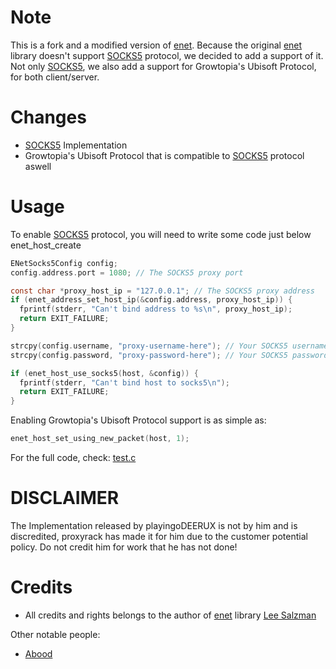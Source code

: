 # Note

This is a fork and a modified version of [enet](https://github.com/lsalzman/enet).
Because the original [enet](https://github.com/lsalzman/enet) library doesn't support [SOCKS5](https://www.rfc-editor.org/rfc/rfc1928) protocol, we decided to add a support of it.
Not only [SOCKS5](https://www.rfc-editor.org/rfc/rfc1928), we also add a support for Growtopia's Ubisoft Protocol, for both client/server.

# Changes
- [SOCKS5](https://www.rfc-editor.org/rfc/rfc1928) Implementation
- Growtopia's Ubisoft Protocol that is compatible to [SOCKS5](https://www.rfc-editor.org/rfc/rfc1928) protocol aswell

# Usage
To enable [SOCKS5](https://www.rfc-editor.org/rfc/rfc1928) protocol, you will need to write some code just below enet_host_create
```c
ENetSocks5Config config;
config.address.port = 1080; // The SOCKS5 proxy port

const char *proxy_host_ip = "127.0.0.1"; // The SOCKS5 proxy address
if (enet_address_set_host_ip(&config.address, proxy_host_ip)) {
  fprintf(stderr, "Can't bind address to %s\n", proxy_host_ip);
  return EXIT_FAILURE;
}

strcpy(config.username, "proxy-username-here"); // Your SOCKS5 username, or leave blank for no authentication method
strcpy(config.password, "proxy-password-here"); // Your SOCKS5 password, or leave blank for no authentication method

if (enet_host_use_socks5(host, &config)) {
  fprintf(stderr, "Can't bind host to socks5\n");
  return EXIT_FAILURE;
}
```
Enabling Growtopia's Ubisoft Protocol support is as simple as:
```c
enet_host_set_using_new_packet(host, 1);
```

For the full code, check: [test.c](https://github.com/zKevz/enet-socks5/blob/main/test.c)

# DISCLAIMER
The Implementation released by playingoDEERUX is not by him and is discredited, proxyrack has made it for him due to the customer potential policy. Do not credit him for work that he has not done!

# Credits
- All credits and rights belongs to the author of [enet](https://github.com/lsalzman/enet) library [Lee Salzman](https://github.com/lsalzman)

Other notable people:
- [Abood](https://github.com/AboodTBR)
